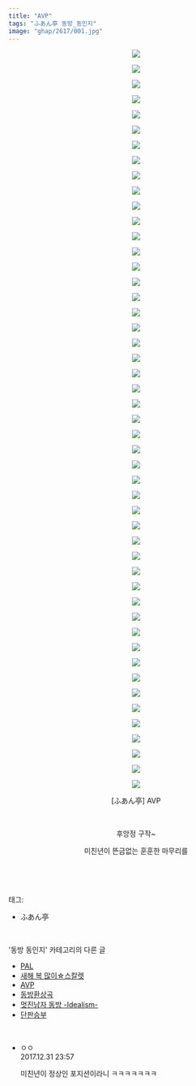 ```yaml
---
title: "AVP"
tags: "ふあん亭 동방_동인지"
image: "ghap/2617/001.jpg"
---
```

<div class="article">
<p style="text-align: center; clear: none; float: none;"><img src="{{ site.nasurl }}/ghap/2617/001.jpg"/></p>
<p style="text-align: center; clear: none; float: none;"><img src="{{ site.nasurl }}/ghap/2617/002.jpg"/></p>
<p style="text-align: center; clear: none; float: none;"><img src="{{ site.nasurl }}/ghap/2617/003.jpg"/></p>
<p style="text-align: center; clear: none; float: none;"><img src="{{ site.nasurl }}/ghap/2617/004.jpg"/></p>
<p style="text-align: center; clear: none; float: none;"><img src="{{ site.nasurl }}/ghap/2617/005.jpg"/></p>
<p style="text-align: center; clear: none; float: none;"><img src="{{ site.nasurl }}/ghap/2617/006.jpg"/></p>
<p style="text-align: center; clear: none; float: none;"><img src="{{ site.nasurl }}/ghap/2617/007.jpg"/></p>
<p style="text-align: center; clear: none; float: none;"><img src="{{ site.nasurl }}/ghap/2617/008.jpg"/></p>
<p style="text-align: center; clear: none; float: none;"><img src="{{ site.nasurl }}/ghap/2617/009.jpg"/></p>
<p style="text-align: center; clear: none; float: none;"><img src="{{ site.nasurl }}/ghap/2617/010.jpg"/></p>
<p style="text-align: center; clear: none; float: none;"><img src="{{ site.nasurl }}/ghap/2617/011.jpg"/></p>
<p style="text-align: center; clear: none; float: none;"><img src="{{ site.nasurl }}/ghap/2617/012.jpg"/></p>
<p style="text-align: center; clear: none; float: none;"><img src="{{ site.nasurl }}/ghap/2617/013.jpg"/></p>
<p style="text-align: center; clear: none; float: none;"><img src="{{ site.nasurl }}/ghap/2617/014.jpg"/></p>
<p style="text-align: center; clear: none; float: none;"><img src="{{ site.nasurl }}/ghap/2617/015.jpg"/></p>
<p style="text-align: center; clear: none; float: none;"><img src="{{ site.nasurl }}/ghap/2617/016.jpg"/></p>
<p style="text-align: center; clear: none; float: none;"><img src="{{ site.nasurl }}/ghap/2617/017.jpg"/></p>
<p style="text-align: center; clear: none; float: none;"><img src="{{ site.nasurl }}/ghap/2617/018.jpg"/></p>
<p style="text-align: center; clear: none; float: none;"><img src="{{ site.nasurl }}/ghap/2617/019.jpg"/></p>
<p style="text-align: center; clear: none; float: none;"><img src="{{ site.nasurl }}/ghap/2617/020.jpg"/></p>
<p style="text-align: center; clear: none; float: none;"><img src="{{ site.nasurl }}/ghap/2617/021.jpg"/></p>
<p style="text-align: center; clear: none; float: none;"><img src="{{ site.nasurl }}/ghap/2617/022.jpg"/></p>
<p style="text-align: center; clear: none; float: none;"><img src="{{ site.nasurl }}/ghap/2617/023.jpg"/></p>
<p style="text-align: center; clear: none; float: none;"><img src="{{ site.nasurl }}/ghap/2617/024.jpg"/></p>
<p style="text-align: center; clear: none; float: none;"><img src="{{ site.nasurl }}/ghap/2617/025.jpg"/></p>
<p style="text-align: center; clear: none; float: none;"><img src="{{ site.nasurl }}/ghap/2617/026.jpg"/></p>
<p style="text-align: center; clear: none; float: none;"><img src="{{ site.nasurl }}/ghap/2617/027.jpg"/></p>
<p style="text-align: center; clear: none; float: none;"><img src="{{ site.nasurl }}/ghap/2617/028.jpg"/></p>
<p style="text-align: center; clear: none; float: none;"><img src="{{ site.nasurl }}/ghap/2617/029.jpg"/></p>
<p style="text-align: center; clear: none; float: none;"><img src="{{ site.nasurl }}/ghap/2617/030.jpg"/></p>
<p style="text-align: center; clear: none; float: none;"><img src="{{ site.nasurl }}/ghap/2617/031.jpg"/></p>
<p style="text-align: center; clear: none; float: none;"><img src="{{ site.nasurl }}/ghap/2617/032.jpg"/></p>
<p style="text-align: center; clear: none; float: none;"><img src="{{ site.nasurl }}/ghap/2617/033.jpg"/></p>
<p style="text-align: center; clear: none; float: none;"><img src="{{ site.nasurl }}/ghap/2617/034.jpg"/></p>
<p style="text-align: center; clear: none; float: none;"><img src="{{ site.nasurl }}/ghap/2617/035.jpg"/></p>
<p style="text-align: center; clear: none; float: none;"><img src="{{ site.nasurl }}/ghap/2617/036.jpg"/></p>
<p style="text-align: center; clear: none; float: none;"><img src="{{ site.nasurl }}/ghap/2617/037.jpg"/></p>
<p style="text-align: center; clear: none; float: none;"><img src="{{ site.nasurl }}/ghap/2617/038.jpg"/></p>
<p style="text-align: center; clear: none; float: none;"><img src="{{ site.nasurl }}/ghap/2617/039.jpg"/></p>
<p style="text-align: center; clear: none; float: none;"><img src="{{ site.nasurl }}/ghap/2617/040.jpg"/></p>
<p style="text-align: center; clear: none; float: none;"><img src="{{ site.nasurl }}/ghap/2617/041.jpg"/></p>
<p style="text-align: center; clear: none; float: none;"><img src="{{ site.nasurl }}/ghap/2617/042.jpg"/></p>
<p style="text-align: center; clear: none; float: none;"><img src="{{ site.nasurl }}/ghap/2617/043.jpg"/></p>
<p style="text-align: center; clear: none; float: none;"><img src="{{ site.nasurl }}/ghap/2617/044.jpg"/></p>
<p style="text-align: center; clear: none; float: none;"><img src="{{ site.nasurl }}/ghap/2617/045.jpg"/></p>
<p style="text-align: center; clear: none; float: none;"><img src="{{ site.nasurl }}/ghap/2617/046.jpg"/></p>
<p style="text-align: center; clear: none; float: none;"><img src="{{ site.nasurl }}/ghap/2617/047.jpg"/></p>
<p style="text-align: center; clear: none; float: none;"><img src="{{ site.nasurl }}/ghap/2617/048.jpg"/></p>
<p style="text-align: center; clear: none; float: none;"><img src="{{ site.nasurl }}/ghap/2617/049.jpg"/></p>
<p style="text-align: center; clear: none; float: none;">[ふあん亭] AVP</p>
<p style="text-align: center; clear: none; float: none;"><br/></p>
<p style="text-align: center; clear: none; float: none;">후앙정 구작~</p>
<p style="text-align: center; clear: none; float: none;">미친년이 뜬금없는 훈훈한 마무리를</p>
<p><br/></p>
</div><br/>
<div class="tagTrail">
<p>태그: </p>
<ul>
<li>ふあん亭</li>
</ul>
</div><br/>
<div class="another">
<p>'동방 동인지' 카테고리의 다른 글</p>
<ul>
<li><a href="/2016-10-17-ghap_2619">PAL</a></li>
<li><a href="/2016-10-16-ghap_2618">새해 복 많이☆스칼렛</a></li>
<li><a href="/2016-10-16-ghap_2617">AVP</a></li>
<li><a href="/2016-10-16-ghap_2615">동방환상곡</a></li>
<li><a href="/2016-10-16-ghap_2613">멋진남자 동방 -Idealism-</a></li>
<li><a href="/2016-10-16-ghap_2612">단판승부</a></li>
</ul>
</div><br/>
<div class="cb_module cb_fluid">
<div class="cb_wrt cb_profile">
<div class="comment">
<ul>
<li class="cb_thumb_off" id="comment15163924">
<div class="cb_comment_area">
<div class="cb_info_area">
<div class="cb_section">
<span class="cb_nick_name">ㅇㅇ</span>
</div>
<div class="cb_section">
<span class="cb_date">2017.12.31 23:57 </span>
</div>
</div>
<div class="cb_dsc_comment">
<p class="cb_dsc">
											미친년이 정상인 포지션이라니 ㅋㅋㅋㅋㅋㅋㅋ
										</p>
</div>
</div></li>
</ul>
</div>
</div><!-- commentList close -->
</div><br/>
